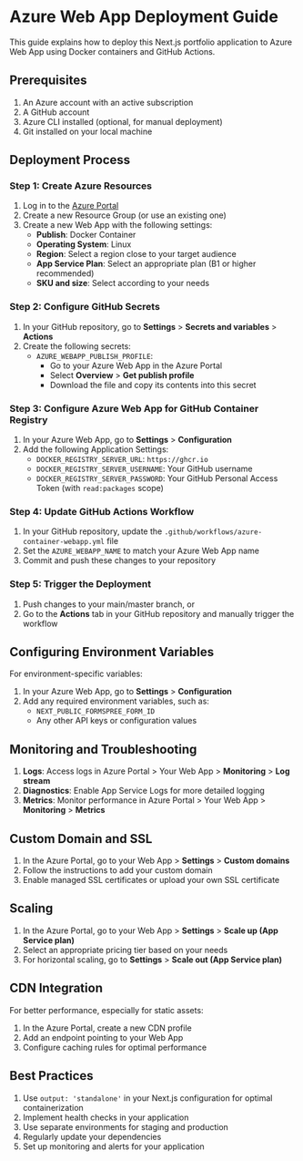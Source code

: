# Azure Web App Deployment Guide

This guide explains how to deploy this Next.js portfolio application to Azure Web App using Docker containers and GitHub Actions.

## Prerequisites

1. An Azure account with an active subscription
2. A GitHub account
3. Azure CLI installed (optional, for manual deployment)
4. Git installed on your local machine

## Deployment Process

### Step 1: Create Azure Resources

1. Log in to the [Azure Portal](https://portal.azure.com/)
2. Create a new Resource Group (or use an existing one)
3. Create a new Web App with the following settings:
   - **Publish**: Docker Container
   - **Operating System**: Linux
   - **Region**: Select a region close to your target audience
   - **App Service Plan**: Select an appropriate plan (B1 or higher recommended)
   - **SKU and size**: Select according to your needs

### Step 2: Configure GitHub Secrets

1. In your GitHub repository, go to **Settings** > **Secrets and variables** > **Actions**
2. Create the following secrets:
   - `AZURE_WEBAPP_PUBLISH_PROFILE`:
     - Go to your Azure Web App in the Azure Portal
     - Select **Overview** > **Get publish profile**
     - Download the file and copy its contents into this secret

### Step 3: Configure Azure Web App for GitHub Container Registry

1. In your Azure Web App, go to **Settings** > **Configuration**
2. Add the following Application Settings:
   - `DOCKER_REGISTRY_SERVER_URL`: `https://ghcr.io`
   - `DOCKER_REGISTRY_SERVER_USERNAME`: Your GitHub username
   - `DOCKER_REGISTRY_SERVER_PASSWORD`: Your GitHub Personal Access Token (with `read:packages` scope)

### Step 4: Update GitHub Actions Workflow

1. In your GitHub repository, update the `.github/workflows/azure-container-webapp.yml` file
2. Set the `AZURE_WEBAPP_NAME` to match your Azure Web App name
3. Commit and push these changes to your repository

### Step 5: Trigger the Deployment

1. Push changes to your main/master branch, or
2. Go to the **Actions** tab in your GitHub repository and manually trigger the workflow

## Configuring Environment Variables

For environment-specific variables:

1. In your Azure Web App, go to **Settings** > **Configuration**
2. Add any required environment variables, such as:
   - `NEXT_PUBLIC_FORMSPREE_FORM_ID`
   - Any other API keys or configuration values

## Monitoring and Troubleshooting

1. **Logs**: Access logs in Azure Portal > Your Web App > **Monitoring** > **Log stream**
2. **Diagnostics**: Enable App Service Logs for more detailed logging
3. **Metrics**: Monitor performance in Azure Portal > Your Web App > **Monitoring** > **Metrics**

## Custom Domain and SSL

1. In the Azure Portal, go to your Web App > **Settings** > **Custom domains**
2. Follow the instructions to add your custom domain
3. Enable managed SSL certificates or upload your own SSL certificate

## Scaling

1. In the Azure Portal, go to your Web App > **Settings** > **Scale up (App Service plan)**
2. Select an appropriate pricing tier based on your needs
3. For horizontal scaling, go to **Settings** > **Scale out (App Service plan)**

## CDN Integration

For better performance, especially for static assets:

1. In the Azure Portal, create a new CDN profile
2. Add an endpoint pointing to your Web App
3. Configure caching rules for optimal performance

## Best Practices

1. Use `output: 'standalone'` in your Next.js configuration for optimal containerization
2. Implement health checks in your application
3. Use separate environments for staging and production
4. Regularly update your dependencies
5. Set up monitoring and alerts for your application
